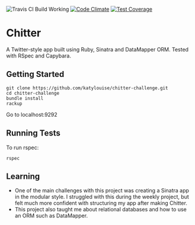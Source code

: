 ![Travis CI Build Working](https://travis-ci.org/katylouise/chitter-challenge.svg?branch=master)
[![Code Climate](https://codeclimate.com/github/katylouise/chitter-challenge/badges/gpa.svg)](https://codeclimate.com/github/katylouise/chitter-challenge)
[![Test Coverage](https://codeclimate.com/github/katylouise/chitter-challenge/badges/coverage.svg)](https://codeclimate.com/github/katylouise/chitter-challenge/coverage)

# Chitter

A Twitter-style app built using Ruby, Sinatra and DataMapper ORM. Tested with RSpec and Capybara.

## Getting Started

```
git clone https://github.com/katylouise/chitter-challenge.git
cd chitter-challenge
bundle install
rackup
```
Go to localhost:9292

## Running Tests

To run rspec:
```
rspec
```

## Learning
* One of the main challenges with this project was creating a Sinatra app in the modular style.  I struggled with this during the weekly project, but felt much more confident with structuring my app after making Chitter.
* This project also taught me about relational databases and how to use an ORM such as DataMapper.
